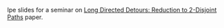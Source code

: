 Ipe slides for a seminar on [Long Directed Detours: Reduction to 2-Disjoint Paths](https://arxiv.org/abs/2301.06105) paper.

